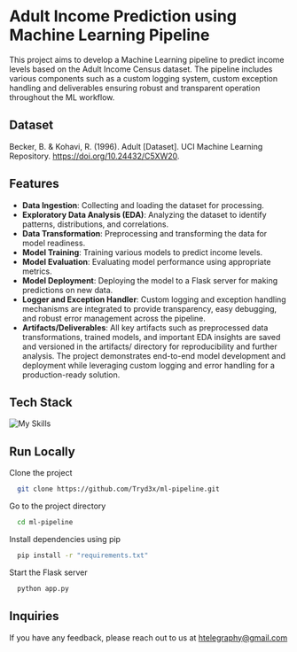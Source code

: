 
# Adult Income Prediction using Machine Learning Pipeline

This project aims to develop a Machine Learning pipeline to predict income levels based on the Adult Income Census dataset. The pipeline includes various components such as a custom logging system, custom exception handling and deliverables ensuring robust and transparent operation throughout the ML workflow.





## Dataset

Becker, B. & Kohavi, R. (1996). Adult [Dataset]. UCI Machine Learning Repository. https://doi.org/10.24432/C5XW20.


## Features

- **Data Ingestion**: Collecting and loading the dataset for processing.
- **Exploratory Data Analysis (EDA)**: Analyzing the dataset to identify patterns, distributions, and correlations.
- **Data Transformation**: Preprocessing and transforming the data for model readiness.
- **Model Training**: Training various models to predict income levels.
- **Model Evaluation**: Evaluating model performance using appropriate metrics.
- **Model Deployment**: Deploying the model to a Flask server for making predictions on new data.
- **Logger and Exception Handler**: Custom logging and exception handling mechanisms are integrated to provide transparency, easy debugging, and robust error management across the pipeline.
- **Artifacts/Deliverables**: All key artifacts such as preprocessed data transformations, trained models, and important EDA insights are saved and versioned in the artifacts/ directory for reproducibility and further analysis.
The project demonstrates end-to-end model development and deployment while leveraging custom logging and error handling for a production-ready solution.


## Tech Stack
![My Skills](https://simpleskill.icons.workers.dev/svg?i=python,anaconda,jupyter,numpy,scikitlearn,flask)
## Run Locally

Clone the project

```bash
  git clone https://github.com/Tryd3x/ml-pipeline.git
```

Go to the project directory

```bash
  cd ml-pipeline
```

Install dependencies using pip

```bash
  pip install -r "requirements.txt"
```

Start the Flask server

```bash
  python app.py
```


## Inquiries

If you have any feedback, please reach out to us at htelegraphy@gmail.com

